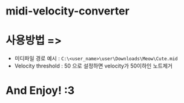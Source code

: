 # midi-velocity-converter

# 사용방법 =>
- 미디파일 경로 예시 : `C:\<user_name>\user\Downloads\Meow\Cute.mid`
- Velocity threshold : 50 으로 설정하면 velocity가 50이하인 노트제거

# And Enjoy! :3
